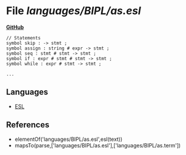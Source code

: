 # File _languages/BIPL/as.esl_
**[GitHub](https://github.com/softlang/yas/blob/master/languages/BIPL/as.esl)**
```
// Statements
symbol skip : -> stmt ;
symbol assign : string # expr -> stmt ;
symbol seq : stmt # stmt -> stmt ;
symbol if : expr # stmt # stmt -> stmt ;
symbol while : expr # stmt -> stmt ;

...
```

## Languages
* [ESL](../languages/ESL.md)

## References
* elementOf('languages/BIPL/as.esl',esl(text))
* mapsTo(parse,['languages/BIPL/as.esl'],['languages/BIPL/as.term'])
